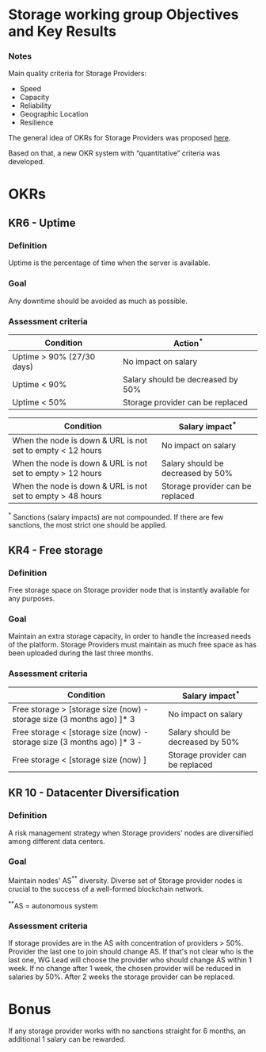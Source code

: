 # Storage working group Objectives and Key Results

### Notes 

Main quality criteria for Storage Providers:
- Speed
- Capacity
- Reliability
- Geographic Location
- Resilience

The general idea of OKRs for Storage Providers was proposed [here](https://github.com/Joystream/community-repo/blob/master/governance/Storage_WG_OKR.md).

Based on that, a new OKR system with “quantitative” criteria was developed. 

# OKRs

## KR6 - Uptime

### Definition

Uptime is the percentage of time when the server is available.

### Goal 

Any downtime should be avoided as much as possible.

### Assessment criteria

| Condition          | Action<sup>*</sup>                            |
| ------------------ | --------------------------------------------- |
| Uptime > 90% (27/30 days)  | No impact on salary                     |
| Uptime < 90%               | Salary should be decreased by 50%       |
| Uptime < 50%               | Storage provider can be replaced        |


| Condition                                                   | Salary impact<sup>*</sup>              |
| ----------------------------------------------------------- | -------------------------------------- |
| When the node is down & URL is not set to empty < 12 hours  | No impact on salary                    |
| When the node is down & URL is not set to empty > 12 hours  | Salary should be decreased by 50%      |
| When the node is down & URL is not set to empty > 48 hours  | Storage provider can be replaced     |

<sup>*</sup> Sanctions (salary impacts) are not compounded. If there are few sanctions, the most strict one should be applied.

## KR4 - Free storage

### Definition

Free storage space on Storage provider node that is instantly available for any purposes.

### Goal 

Maintain an extra storage capacity, in order to handle the increased needs of the platform.
Storage Providers must maintain as much free space as has been uploaded during the last three months.

### Assessment criteria

| Condition                                                                        | Salary impact<sup>*</sup>              |
| ------------------------------------------------------------------------------- | -------------------------------------- |
| Free storage > [storage size (now) - storage size (3 months ago) ]* 3           | No impact on salary                    |
| Free storage < [storage size (now) - storage size (3 months ago) ]* 3 -         | Salary should be decreased by 50%      |
| Free storage < [storage size (now) ]   |  Storage provider can be replaced     |                                        |
 

## KR 10 - Datacenter Diversification 

### Definition

A risk management strategy when Storage providers' nodes are diversified among different data centers.

### Goal 

Maintain nodes' AS<sup>**</sup> diversity. Diverse set of Storage provider nodes is crucial to the success of a well-formed blockchain network.

<sup>**</sup>AS = autonomous system

### Assessment criteria

If storage provides are in the AS with concentration of providers > 50%. Provider the last one to join should change AS. If that's not clear who is the last one, WG Lead will choose the provider who should change AS within 1 week. If no change after 1 week, the chosen provider will be reduced in salaries by 50%. After 2 weeks the storage provider can be replaced.  


# Bonus

If any storage provider works with no sanctions straight for 6 months, an additional 1 salary can be rewarded.
